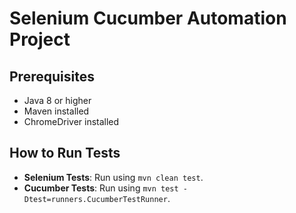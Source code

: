 # Selenium Cucumber Automation Project

## Prerequisites
- Java 8 or higher
- Maven installed
- ChromeDriver installed

## How to Run Tests
- **Selenium Tests**: Run using `mvn clean test`.
- **Cucumber Tests**: Run using `mvn test -Dtest=runners.CucumberTestRunner`.
